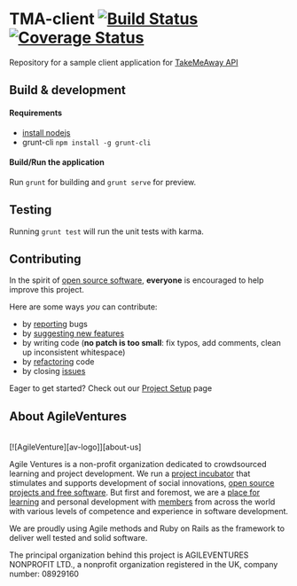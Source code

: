 # TMA-client  [![Build Status][semaphore-badge]][semaphore] [![Coverage Status][coveralls-badge]][coveralls]
[oo-sw]: http://opensource.org/osd
[about-us]: http://www.agileventures.org/about-us
[members]: http://www.agileventures.org/users
[av-logo]: https://raw.githubusercontent.com/AgileVentures/agileventures-profile/master/small_avatar.png

[pivotal]: https://www.pivotaltracker.com/n/projects/1321640

[tma-api]: https://github.com/AgileVentures/TakeMeAway
[iojs-install]: https://github.com/coolaj86/iojs-install-script

[semaphore-badge]: https://semaphoreci.com/api/v1/projects/76fd11be-0228-455d-b92e-fa3f4608aeb0/409755/badge.svg
[semaphore]: https://semaphoreci.com/diraulo/tma-client--2
[coveralls-badge]: https://coveralls.io/repos/AgileVentures/TMA-client/badge.svg
[coveralls]: https://coveralls.io/r/AgileVentures/TMA-client


Repository for a sample client application for [TakeMeAway API][tma-api]


## Build & development

#### Requirements

- [install nodejs][iojs-install]
- grunt-cli `npm install -g grunt-cli`

#### Build/Run the application

Run `grunt` for building and `grunt serve` for preview.

## Testing

Running `grunt test` will run the unit tests with karma.


## Contributing
In the spirit of [open source software][oo-sw], **everyone** is encouraged to help
improve this project.


Here are some ways *you* can contribute:
* by [reporting][pivotal] bugs
* by [suggesting new features][pivotal]
* by writing code (**no patch is too small**: fix typos, add comments, clean up
  inconsistent whitespace)
* by [refactoring][pivotal] code
* by closing [issues][pivotal]

Eager to get started? Check out our [Project Setup](https://github.com/AgileVentures/TMA-client/wiki/Project-Setup)
page

## About AgileVentures
<br>
[![AgileVenture][av-logo]][about-us]

Agile Ventures is a non-profit organization dedicated to crowdsourced learning and project development. We run a [project incubator](http://www.agileventures.org/projects) that stimulates and supports development of social innovations, [open source projects and free software][oo-sw]. But first and foremost, we are a [place for learning][about-us] and personal development with [members][members] from across the world with various levels of competence and experience in software development.

We are proudly using Agile methods and Ruby on Rails as the framework to deliver well tested and solid software.

The principal organization behind this project is AGILEVENTURES NONPROFIT LTD., a nonprofit organization registered in the UK, company number: 08929160

